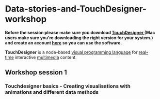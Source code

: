 # Data-stories-and-TouchDesigner-workshop

**Before the session please make sure you download [TouchDesigner ](https://derivative.ca/download) (Mac users make sure you're downloading the right version for your system.) and create an account [here](https://derivative.ca/user/register) so you can use the software.**

**TouchDesigner** is a node-based [visual programming language](https://en.wikipedia.org/wiki/Visual_programming_language "Visual programming language") for [real-time](https://en.wikipedia.org/wiki/Real-time_rendering "Real-time rendering") interactive [multimedia](https://en.wikipedia.org/wiki/Multimedia "Multimedia") content.


## Workshop session 1
### Touchdesigner basics - Creating visualisations with animations and different data methods
